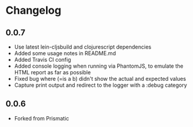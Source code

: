 # Changelog

## 0.0.7

* Use latest lein-cljsbuild and clojurescript dependencies
* Added some usage notes in README.md
* Added Travis CI config
* Added console logging when running via PhantomJS, to emulate the HTML report as far as possible
* Fixed bug where (=is a b) didn't show the actual and expected values
* Capture print output and redirect to the logger with a :debug category

## 0.0.6

* Forked from Prismatic